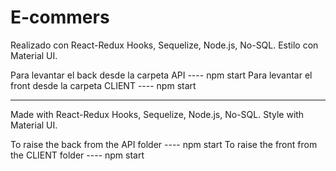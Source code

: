 # E-commers
Realizado con React-Redux Hooks, Sequelize, Node.js, No-SQL. Estilo con Material UI.

Para levantar el back desde la carpeta API ---- npm start
Para levantar el front desde la carpeta CLIENT ---- npm start

-------------------------------------------------------------

Made with React-Redux Hooks, Sequelize, Node.js, No-SQL. Style with Material UI.

To raise the back from the API folder ---- npm start
To raise the front from the CLIENT folder ---- npm start
